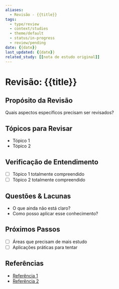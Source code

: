 ```yaml
---
aliases:
  - Revisão - {{title}}
tags:
  - type/review
  - context/studies
  - theme/default
  - status/in-progress
  - review/pending
date: {{date}}
last_updated: {{date}}
related_study: [[nota de estudo original]]
---
```


# Revisão: {{title}}

## Propósito da Revisão
Quais aspectos específicos precisam ser revisados?

## Tópicos para Revisar
- Tópico 1
- Tópico 2

## Verificação de Entendimento
- [ ] Tópico 1 totalmente compreendido
- [ ] Tópico 2 totalmente compreendido

## Questões & Lacunas
- O que ainda não está claro?
- Como posso aplicar esse conhecimento?

## Próximos Passos
- [ ] Áreas que precisam de mais estudo
- [ ] Aplicações práticas para tentar

## Referências
- [Referência 1](link)
- [Referência 2](link)